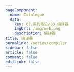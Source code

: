 ```yaml
---
pageComponent:
  name: Catalogue
  data:
    key: 02.系列笔记/03.编译器
    imgUrl: /img/web.png
    description: 编译器
title: 编译器
permalink: /series/compiler
sidebar: false
article: false
comment: false
editLink: false
---
```

